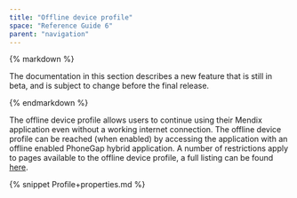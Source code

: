 ```yaml
---
title: "Offline device profile"
space: "Reference Guide 6"
parent: "navigation"
---
```

<div class="alert alert-warning">{% markdown %}

The documentation in this section describes a new feature that is still in beta, and is subject to change before the final release.

{% endmarkdown %}</div>

The offline device profile allows users to continue using their Mendix application even without a working internet connection. The offline device profile can be reached (when enabled) by accessing the application with an offline enabled PhoneGap hybrid application. A number of restrictions apply to pages available to the offline device profile, a full listing can be found [here](offline). 

{% snippet Profile+properties.md %}
